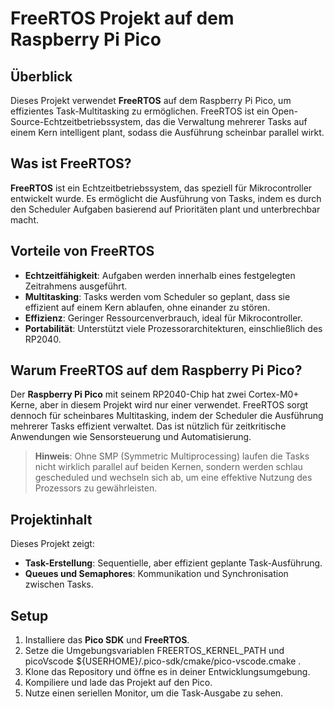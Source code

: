 # FreeRTOS Projekt auf dem Raspberry Pi Pico

## Überblick

Dieses Projekt verwendet **FreeRTOS** auf dem Raspberry Pi Pico, um effizientes Task-Multitasking zu ermöglichen. FreeRTOS ist ein Open-Source-Echtzeitbetriebssystem, das die Verwaltung mehrerer Tasks auf einem Kern intelligent plant, sodass die Ausführung scheinbar parallel wirkt.

## Was ist FreeRTOS?

**FreeRTOS** ist ein Echtzeitbetriebssystem, das speziell für Mikrocontroller entwickelt wurde. Es ermöglicht die Ausführung von Tasks, indem es durch den Scheduler Aufgaben basierend auf Prioritäten plant und unterbrechbar macht.

## Vorteile von FreeRTOS

- **Echtzeitfähigkeit**: Aufgaben werden innerhalb eines festgelegten Zeitrahmens ausgeführt.
- **Multitasking**: Tasks werden vom Scheduler so geplant, dass sie effizient auf einem Kern ablaufen, ohne einander zu stören.
- **Effizienz**: Geringer Ressourcenverbrauch, ideal für Mikrocontroller.
- **Portabilität**: Unterstützt viele Prozessorarchitekturen, einschließlich des RP2040.

## Warum FreeRTOS auf dem Raspberry Pi Pico?

Der **Raspberry Pi Pico** mit seinem RP2040-Chip hat zwei Cortex-M0+ Kerne, aber in diesem Projekt wird nur einer verwendet. FreeRTOS sorgt dennoch für scheinbares Multitasking, indem der Scheduler die Ausführung mehrerer Tasks effizient verwaltet. Das ist nützlich für zeitkritische Anwendungen wie Sensorsteuerung und Automatisierung.

> **Hinweis**: Ohne SMP (Symmetric Multiprocessing) laufen die Tasks nicht wirklich parallel auf beiden Kernen, sondern werden schlau gescheduled und wechseln sich ab, um eine effektive Nutzung des Prozessors zu gewährleisten.

## Projektinhalt

Dieses Projekt zeigt:
- **Task-Erstellung**: Sequentielle, aber effizient geplante Task-Ausführung.
- **Queues und Semaphores**: Kommunikation und Synchronisation zwischen Tasks.

## Setup

1. Installiere das **Pico SDK** und **FreeRTOS**.
2. Setze die Umgebungsvariablen FREERTOS_KERNEL_PATH und picoVscode ${USERHOME}/.pico-sdk/cmake/pico-vscode.cmake .
3. Klone das Repository und öffne es in deiner Entwicklungsumgebung.
4. Kompiliere und lade das Projekt auf den Pico.
5. Nutze einen seriellen Monitor, um die Task-Ausgabe zu sehen.
